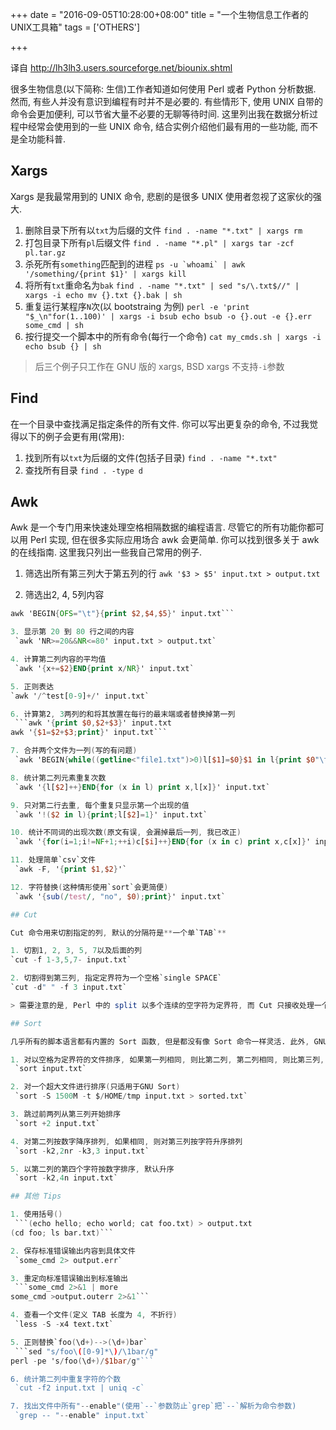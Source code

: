 +++
date = "2016-09-05T10:28:00+08:00"
title = "一个生物信息工作者的UNIX工具箱"
tags = ['OTHERS']

+++

译自 <http://lh3lh3.users.sourceforge.net/biounix.shtml>

很多生物信息(以下简称: 生信)工作者知道如何使用 Perl 或者 Python 分析数据. 然而, 有些人并没有意识到编程有时并不是必要的. 有些情形下, 使用 UNIX 自带的命令会更加便利, 可以节省大量不必要的无聊等待时间.
这里列出我在数据分析过程中经常会使用到的一些 UNIX 命令, 结合实例介绍他们最有用的一些功能, 而不是全功能科普.

## Xargs

Xargs 是我最常用到的 UNIX 命令, 悲剧的是很多 UNIX 使用者忽视了这家伙的强大.

1. 删除目录下所有以`txt`为后缀的文件
    `find . -name "*.txt" | xargs rm`
2. 打包目录下所有`pl`后缀文件
    `find . -name "*.pl" | xargs tar -zcf pl.tar.gz`
3. 杀死所有`something`匹配到的进程
    ```ps -u `whoami` | awk '/something/{print $1}' | xargs kill```
4. 将所有`txt`重命名为`bak`
    `find . -name "*.txt" | sed "s/\.txt$//" | xargs -i echo mv {}.txt {}.bak | sh`
5. 重复运行某程序`N`次(以 bootstraing 为例)
    `perl -e 'print "$_\n"for(1..100)' | xargs -i bsub echo bsub -o {}.out -e {}.err some_cmd | sh`
6. 按行提交一个脚本中的所有命令(每行一个命令)
    `cat my_cmds.sh | xargs -i echo bsub {} | sh`

> 后三个例子只工作在 GNU 版的 xargs, BSD xargs 不支持`-i`参数

## Find

在一个目录中查找满足指定条件的所有文件. 你可以写出更复杂的命令, 不过我觉得以下的例子会更有用(常用): 

1. 找到所有以`txt`为后缀的文件(包括子目录)
    `find . -name "*.txt"`
2. 查找所有目录
    `find . -type d`

## Awk

Awk 是一个专门用来快速处理空格相隔数据的编程语言. 尽管它的所有功能你都可以用 Perl 实现, 但在很多实际应用场合 awk 会更简单. 你可以找到很多关于 awk 的在线指南. 这里我只列出一些我自己常用的例子.

1. 筛选出所有第三列大于第五列的行
    `awk '$3 > $5' input.txt > output.txt`

2. 筛选出2, 4, 5列内容
 ```awk '{print $2,$4,$5}' input.txt > output.txt
awk 'BEGIN{OFS="\t"}{print $2,$4,$5}' input.txt```

3. 显示第 20 到 80 行之间的内容
  `awk 'NR>=20&&NR<=80' input.txt > output.txt`

4. 计算第二列内容的平均值
  `awk '{x+=$2}END{print x/NR}' input.txt`

5. 正则表达
 `awk '/^test[0-9]+/' input.txt`

6. 计算第2, 3两列的和将其放置在每行的最末端或者替换掉第一列
  ```awk '{print $0,$2+$3}' input.txt
awk '{$1=$2+$3;print}' input.txt```

7. 合并两个文件为一列(写的有问题)
  `awk 'BEGIN{while((getline<"file1.txt")>0)l[$1]=$0}$1 in l{print $0"\t"l[$1]}' file2.txt > output.txt`

8. 统计第二列元素重复次数
  `awk '{l[$2]++}END{for (x in l) print x,l[x]}' input.txt`

9. 只对第二行去重, 每个重复只显示第一个出现的值
  `awk '!($2 in l){print;l[$2]=1}' input.txt`

10. 统计不同词的出现次数(原文有误, 会漏掉最后一列, 我已改正)
  `awk '{for(i=1;i!=NF+1;++i)c[$i]++}END{for (x in c) print x,c[x]}' input.txt`

11. 处理简单`csv`文件
  `awk -F, '{print $1,$2}'`

12. 字符替换(这种情形使用`sort`会更简便)
  `awk '{sub(/test/, "no", $0);print}' input.txt`

## Cut

Cut 命令用来切割指定的列, 默认的分隔符是**一个单`TAB`**

1. 切割1, 2, 3, 5, 7以及后面的列
 `cut -f 1-3,5,7- input.txt`

2. 切割得到第三列, 指定定界符为一个空格`single SPACE`
 `cut -d" " -f 3 input.txt`

> 需要注意的是, Perl 中的 split 以多个连续的空字符为定界符, 而 Cut 只接收处理一个字符为定界符

## Sort

几乎所有的脚本语言都有内置的 Sort 函数, 但是都没有像 Sort 命令一样灵活. 此外, GNU sort 命令空间利用率也是非常高效. 我曾用不到 2GB 的内存排序一个 20GB 的文件. 如此强大的 sort 你自己实现的话会很难.

1. 对以空格为定界符的文件排序, 如果第一列相同, 则比第二列, 第二列相同, 则比第三列, 以此类推
  `sort input.txt`

2. 对一个超大文件进行排序(只适用于GNU Sort)
  `sort -S 1500M -t $/HOME/tmp input.txt > sorted.txt`

3. 跳过前两列从第三列开始排序
  `sort +2 input.txt`

4. 对第二列按数字降序排列, 如果相同, 则对第三列按字符升序排列
  `sort -k2,2nr -k3,3 input.txt`

5. 以第二列的第四个字符按数字排序, 默认升序
  `sort -k2,4n input.txt`

## 其他 Tips

1. 使用括号()
  ```(echo hello; echo world; cat foo.txt) > output.txt
(cd foo; ls bar.txt)```

2. 保存标准错误输出内容到具体文件
  `some_cmd 2> output.err`

3. 重定向标准错误输出到标准输出
  ```some_cmd 2>&1 | more
some_cmd >output.outerr 2>&1```

4. 查看一个文件(定义 TAB 长度为 4, 不折行)
  `less -S -x4 text.txt`

5. 正则替换`foo(\d+)-->(\d+)bar`
  ```sed "s/foo\([0-9]*\)/\1bar/g"
perl -pe 's/foo(\d+)/$1bar/g"```

6. 统计第二列中重复字符的个数
  `cut -f2 input.txt | uniq -c`

7. 找出文件中所有"--enable"(使用`--`参数防止`grep`把`--`解析为命令参数)
  `grep -- "--enable" input.txt`